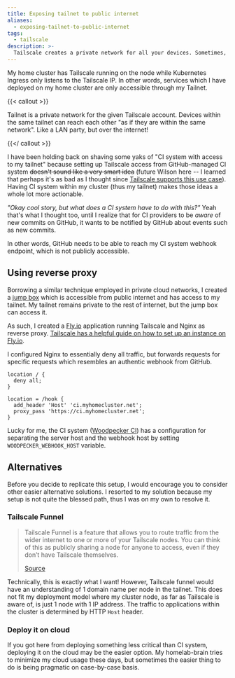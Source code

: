 ```yaml
---
title: Exposing tailnet to public internet
aliases:
  - exposing-tailnet-to-public-internet
tags:
  - tailscale
description: >-
  Tailscale creates a private network for all your devices. Sometimes, you may want to selectively expose some endpoint on your private network to the public internet, like I do here. Alternative title: DIY Tailscale Funnel with Nginx.
---
```


My home cluster has Tailscale running on the node while Kubernetes Ingress only listens to the Tailscale IP. In other words, services which I have deployed on my home cluster are only accessible through my Tailnet.

{{< callout >}}

Tailnet is a private network for the given Tailscale account. Devices within the same tailnet can reach each other "as if they are within the same network". Like a LAN party, but over the internet!

{{</ callout >}}

I have been holding back on shaving some yaks of "CI system with access to my tailnet" because setting up Tailscale access from GitHub-managed CI system ~~doesn't sound like a very smart idea~~ (future Wilson here -- I learned that perhaps it's as bad as I thought since [Tailscale supports this use case](https://github.com/tailscale/github-action)). Having CI system within my cluster (thus my tailnet) makes those ideas a whole lot more actionable.

_"Okay cool story, but what does a CI system have to do with this?"_ Yeah that's what I thought too, until I realize that for CI providers to be _aware_ of new commits on GitHub, it wants to be notified by GitHub about events such as new commits.

In other words, GitHub needs to be able to reach my CI system webhook endpoint, which is not publicly accessible.

## Using reverse proxy

Borrowing a similar technique employed in private cloud networks, I created a [jump box](https://en.wikipedia.org/wiki/Jump_server) which is accessible from public internet and has access to my tailnet. My tailnet remains private to the rest of internet, but the jump box can access it.

As such, I created a [Fly.io](https://fly.io) application running Tailscale and Nginx as reverse proxy. [Tailscale has a helpful guide on how to set up an instance on Fly.io](https://tailscale.com/kb/1132/flydotio/).

I configured Nginx to essentially deny all traffic, but forwards requests for specific requests which resembles an authentic webhook from GitHub.

```nginx
location / {
  deny all;
}

location = /hook {
  add_header 'Host' 'ci.myhomecluster.net';
  proxy_pass 'https://ci.myhomecluster.net';
}
```

Lucky for me, the CI system ([Woodpecker CI](https://woodpecker-ci.org)) has a configuration for separating the server host and the webhook host by setting `WOODPECKER_WEBHOOK_HOST` variable.

## Alternatives

Before you decide to replicate this setup, I would encourage you to consider other easier alternative solutions. I resorted to my solution because my setup is not quite the blessed path, thus I was on my own to resolve it.

### Tailscale Funnel

> Tailscale Funnel is a feature that allows you to route traffic from the wider internet to one or more of your Tailscale nodes. You can think of this as publicly sharing a node for anyone to access, even if they don’t have Tailscale themselves.
>
> [Source](https://tailscale.com/kb/1223/tailscale-funnel/)

Technically, this is exactly what I want! However, Tailscale funnel would have an understanding of 1 domain name per node in the tailnet. This does not fit my deployment model where my cluster node, as far as Tailscale is aware of, is just 1 node with 1 IP address. The traffic to applications within the cluster is determined by HTTP `Host` header.

### Deploy it on cloud

If you got here from deploying something less critical than CI system, deploying it on the cloud may be the easier option. My homelab-brain tries to minimize my cloud usage these days, but sometimes the easier thing to do is being pragmatic on case-by-case basis.
